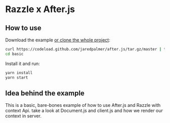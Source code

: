# Razzle x After.js

## How to use

Download the example [or clone the whole project](https://github.com/batusai513/gehen.git):

```bash
curl https://codeload.github.com/jaredpalmer/after.js/tar.gz/master | tar -xz --strip=2 razzle-master/examples/basic
cd basic
```

Install it and run:

```bash
yarn install
yarn start
```

## Idea behind the example

This is a basic, bare-bones example of how to use After.js and Razzle with context Api.
take a look at Document.js and client.js and how we render our context in server.
